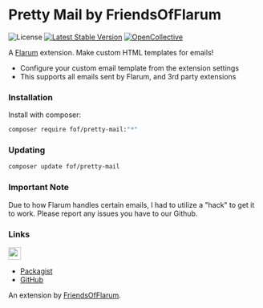 # Pretty Mail by FriendsOfFlarum

![License](https://img.shields.io/badge/license-MIT-blue.svg) [![Latest Stable Version](https://img.shields.io/packagist/v/fof/pretty-mail.svg)](https://packagist.org/packages/fof/pretty-mail) [![OpenCollective](https://img.shields.io/badge/opencollective-fof-blue.svg)](https://opencollective.com/fof/donate)

A [Flarum](http://flarum.org) extension. Make custom HTML templates for emails!

- Configure your custom email template from the extension settings
- This supports all emails sent by Flarum, and 3rd party extensions

### Installation

Install with composer:

```sh
composer require fof/pretty-mail:"*"
```

### Updating

```sh
composer update fof/pretty-mail
```

### Important Note 

Due to how Flarum handles certain emails, I had to utilize a "hack" to get it to work. Please report any issues you have to our Github.

### Links

[<img src="https://opencollective.com/fof/donate/button@2x.png?color=blue" height="25" />](https://opencollective.com/fof/donate)

- [Packagist](https://packagist.org/packages/fof/pretty-mail)
- [GitHub](https://github.com/packages/FriendsOfFlarum/pretty-mail)

An extension by [FriendsOfFlarum](https://github.com/FriendsOfFlarum).
